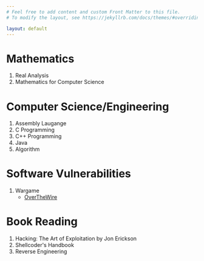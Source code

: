 ```yaml
---
# Feel free to add content and custom Front Matter to this file.
# To modify the layout, see https://jekyllrb.com/docs/themes/#overriding-theme-defaults

layout: default
---
```


# Mathematics
1. Real Analysis
2. Mathematics for Computer Science  

# Computer Science/Engineering
1. Assembly Laugange
2. C Programming
3. C++ Programming
4. Java
5. Algorithm

# Software Vulnerabilities
1. Wargame
    - [OverTheWire](/front/overthewire.html)

# Book Reading
1. Hacking: The Art of Exploitation by Jon Erickson
2. Shellcoder's Handbook
3. Reverse Engineering